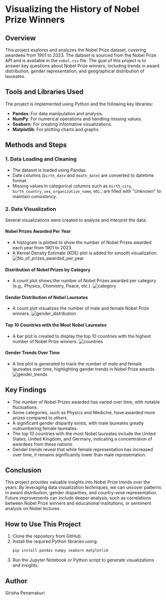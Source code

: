 # Visualizing the History of Nobel Prize Winners

## Overview
This project explores and analyzes the Nobel Prize dataset, covering awardees from 1901 to 2023. The dataset is sourced from the Nobel Prize API and is available in the `nobel.csv` file. The goal of this project is to answer key questions about Nobel Prize winners, including trends in award distribution, gender representation, and geographical distribution of laureates.

## Tools and Libraries Used
The project is implemented using Python and the following key libraries:
- **Pandas**: For data manipulation and analysis.
- **NumPy**: For numerical operations and handling missing values.
- **Seaborn**: For creating informative visualizations.
- **Matplotlib**: For plotting charts and graphs.

## Methods and Steps
### 1. Data Loading and Cleaning
- The dataset is loaded using Pandas.
- Date columns (`birth_date` and `death_date`) are converted to datetime format.
- Missing values in categorical columns such as `birth_city`, `birth_country`, `sex`, `organization_name`, etc., are filled with "Unknown" to maintain consistency.

### 2. Data Visualization
Several visualizations were created to analyze and interpret the data:

#### **Nobel Prizes Awarded Per Year**
- A histogram is plotted to show the number of Nobel Prizes awarded each year from 1901 to 2023.
- A Kernel Density Estimate (KDE) plot is added for smooth visualization.
  ![No_of_prizes_awarded_per_year](https://github.com/user-attachments/assets/fc93b2ba-6b3e-421e-981c-f6fa03ab1636)


#### **Distribution of Nobel Prizes by Category**
- A count plot shows the number of Nobel Prizes awarded per category (e.g., Physics, Chemistry, Peace, etc.).
  ![category](https://github.com/user-attachments/assets/957229ce-b77a-48a9-9f58-b49907376cbb)


#### **Gender Distribution of Nobel Laureates**
- A count plot visualizes the number of male and female Nobel Prize winners.
![gender_distribution](https://github.com/user-attachments/assets/e605c48f-b640-4075-8480-b3e761a7f846)

#### **Top 10 Countries with the Most Nobel Laureates**
- A bar plot is created to display the top 10 countries with the highest number of Nobel Prize winners.
  ![countries](https://github.com/user-attachments/assets/af6f0b8a-96c3-45ce-9f9c-5da458dc69a7)


#### **Gender Trends Over Time**
- A line plot is generated to track the number of male and female laureates over time, highlighting gender trends in Nobel Prize awards.
![gender_trends](https://github.com/user-attachments/assets/4d484e97-b13d-4578-ac4a-17fa54d3a9f3)

## Key Findings
- The number of Nobel Prizes awarded has varied over time, with notable fluctuations.
- Some categories, such as Physics and Medicine, have awarded more prizes compared to others.
- A significant gender disparity exists, with male laureates greatly outnumbering female laureates.
- The top 10 countries with the most Nobel laureates include the United States, United Kingdom, and Germany, indicating a concentration of awardees from these nations.
- Gender trends reveal that while female representation has increased over time, it remains significantly lower than male representation.

## Conclusion
This project provides valuable insights into Nobel Prize trends over the years. By leveraging data visualization techniques, we can uncover patterns in award distribution, gender disparities, and country-wise representation. Future improvements can include deeper analysis, such as correlations between Nobel Prize winners and educational institutions, or sentiment analysis on Nobel lectures.

## How to Use This Project
1. Clone the repository from GitHub.
2. Install the required Python libraries using:
   ```bash
   pip install pandas numpy seaborn matplotlib
   ```
3. Run the Jupyter Notebook or Python script to generate visualizations and insights.

## Author
Sirisha Penamakuri

